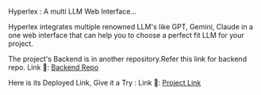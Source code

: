 

Hyperlex : A multi LLM Web Interface...

  Hyperlex integrates multiple renowned LLM's like GPT, Gemini, Claude in a one web interface that can help you to choose a perfect fit LLM for your project.

  The project's Backend is in another repository.Refer this link for backend repo.  Link 🔗: [Backend Repo](https://github.com/VarunChopra11/backendhyperlex)   

  Here is its Deployed Link, Give it a Try :  Link 🔗:  [Project Link](https://frontendhyper.vercel.app/)
